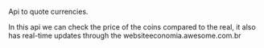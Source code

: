Api to quote currencies.

In this api we can check the price of the coins compared to the real, it also has real-time updates through the websiteeconomia.awesome.com.br